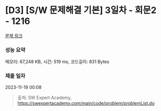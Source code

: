 # [D3] [S/W 문제해결 기본] 3일차 - 회문2 - 1216 

[문제 링크](https://swexpertacademy.com/main/code/problem/problemDetail.do?contestProbId=AV14Rq5aABUCFAYi) 

### 성능 요약

메모리: 67,248 KB, 시간: 519 ms, 코드길이: 831 Bytes

### 제출 일자

2023-11-19 00:08



> 출처: SW Expert Academy, https://swexpertacademy.com/main/code/problem/problemList.do